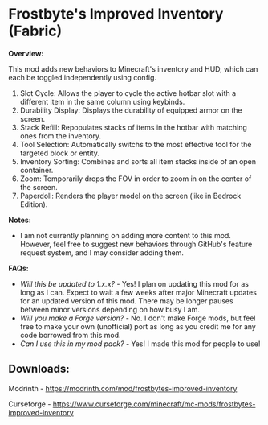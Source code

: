 # Frostbyte's Improved Inventory (Fabric)

**Overview:**

This mod adds new behaviors to Minecraft's inventory and HUD, which can each be toggled independently using config.

1. Slot Cycle: Allows the player to cycle the active hotbar slot with a different item in the same column using keybinds. 
2. Durability Display: Displays the durability of equipped armor on the screen.
3. Stack Refill: Repopulates stacks of items in the hotbar with matching ones from the inventory.
4. Tool Selection: Automatically switchs to the most effective tool for the targeted block or entity.
5. Inventory Sorting: Combines and sorts all item stacks inside of an open container.
6. Zoom: Temporarily drops the FOV in order to zoom in on the center of the screen.
7. Paperdoll: Renders the player model on the screen (like in Bedrock Edition).

**Notes:**

- I am not currently planning on adding more content to this mod. However, feel free to suggest new behaviors through GitHub's feature request system, and I may consider adding them.

**FAQs:**

- *Will this be updated to 1.x.x?* - Yes! I plan on updating this mod for as long as I can. Expect to wait a few weeks after major Minecraft updates for an updated version of this mod. There may be longer pauses between minor versions depending on how busy I am.
- *Will you make a Forge version?* - No. I don't make Forge mods, but feel free to make your own (unofficial) port as long as you credit me for any code borrowed from this mod.
- *Can I use this in my mod pack?* - Yes! I made this mod for people to use!

## Downloads:

Modrinth - https://modrinth.com/mod/frostbytes-improved-inventory

Curseforge - https://www.curseforge.com/minecraft/mc-mods/frostbytes-improved-inventory
